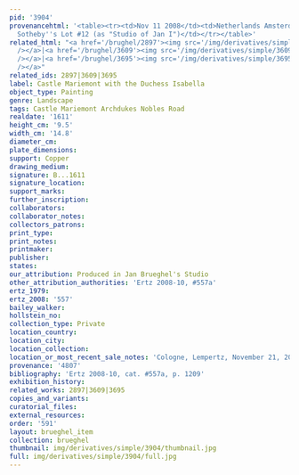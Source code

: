 ```yaml
---
pid: '3904'
provenancehtml: '<table><tr><td>Nov 11 2008</td><td>Netherlands Amsterdam</td><td>Sale
  Sotheby''s Lot #12 (as "Studio of Jan I")</td></tr></table>'
related_html: "<a href='/brughel/2897'><img src='/img/derivatives/simple/2897/thumbnail.jpg'
  /></a>|<a href='/brughel/3609'><img src='/img/derivatives/simple/3609/thumbnail.jpg'
  /></a>|<a href='/brughel/3695'><img src='/img/derivatives/simple/3695/thumbnail.jpg'
  /></a>"
related_ids: 2897|3609|3695
label: Castle Mariemont with the Duchess Isabella
object_type: Painting
genre: Landscape
tags: Castle Mariemont Archdukes Nobles Road
realdate: '1611'
height_cm: '9.5'
width_cm: '14.8'
diameter_cm:
plate_dimensions:
support: Copper
drawing_medium:
signature: B...1611
signature_location:
support_marks:
further_inscription:
collaborators:
collaborator_notes:
collectors_patrons:
print_type:
print_notes:
printmaker:
publisher:
states:
our_attribution: Produced in Jan Brueghel's Studio
other_attribution_authorities: 'Ertz 2008-10, #557a'
ertz_1979:
ertz_2008: '557'
bailey_walker:
hollstein_no:
collection_type: Private
location_country:
location_city:
location_collection:
location_or_most_recent_sale_notes: 'Cologne, Lempertz, November 21, 2009, inv. #1030'
provenance: '4807'
bibliography: 'Ertz 2008-10, cat. #557a, p. 1209'
exhibition_history:
related_works: 2897|3609|3695
copies_and_variants:
curatorial_files:
external_resources:
order: '591'
layout: brueghel_item
collection: brueghel
thumbnail: img/derivatives/simple/3904/thumbnail.jpg
full: img/derivatives/simple/3904/full.jpg
---
```

